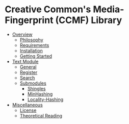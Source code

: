 Creative Common's Media-Fingerprint (CCMF) Library
==================================================

*   [Overview](#overview)
    *   [Philosophy](#philosophy)
    *   [Requirements](#requirements)
    *   [Installation](#installation)
    *   [Getting Started](#gettingStarted)
*   [Text Module](#textModule)
    *   [General](#textModule-general)
    *   [Register](#textModule-register)
    *   [Search](#textModule-search)
    * 	[Submodules](#textModule-subModules)
    	* [Shingles](#textModule-shingles)
    	* [MinHashing](#textModule-minhash)
    	* [Locality-Hashing](#textModule-lsh)
*   [Miscellaneous](#misc)
    *   [License](#license)
    *   [Theoretical Reading](#theoreticalReading)
